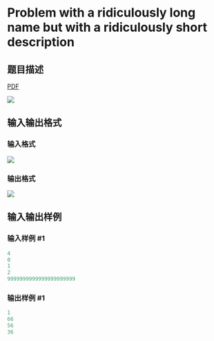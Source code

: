 # Problem with a ridiculously long name but with a ridiculously short description

## 题目描述

[problemUrl]: https://uva.onlinejudge.org/index.php?option=com_onlinejudge&Itemid=8&category=878&page=show_problem&problem=5139

[PDF](https://uva.onlinejudge.org/external/132/p13216.pdf)

![](https://cdn.luogu.com.cn/upload/vjudge_pic/UVA13216/81a2cc0981d7fd4b5d11a3cf4847adf2aa2e1da2.png)

## 输入输出格式

### 输入格式

![](https://cdn.luogu.com.cn/upload/vjudge_pic/UVA13216/0ed241816b98ef210cff8e911613abdc07d82765.png)

### 输出格式

![](https://cdn.luogu.com.cn/upload/vjudge_pic/UVA13216/81c192d02b4541c9f96928caf1d4a2e304fe3710.png)

## 输入输出样例

### 输入样例 #1

```cpp
4
0
1
2
9999999999999999999999
```


### 输出样例 #1

```cpp
1
66
56
36
```


